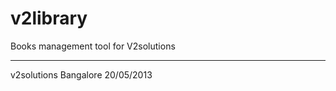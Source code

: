 v2library
=========

Books management tool for V2solutions 

------------
v2solutions Bangalore 
20/05/2013
